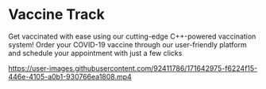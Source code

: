 # Vaccine Track
Get vaccinated with ease using our cutting-edge C++-powered vaccination system! Order your COVID-19 vaccine through our user-friendly platform and schedule your appointment with just a few clicks

https://user-images.githubusercontent.com/92411786/171642975-f6224f15-446e-4105-a0b1-930766ea1808.mp4

